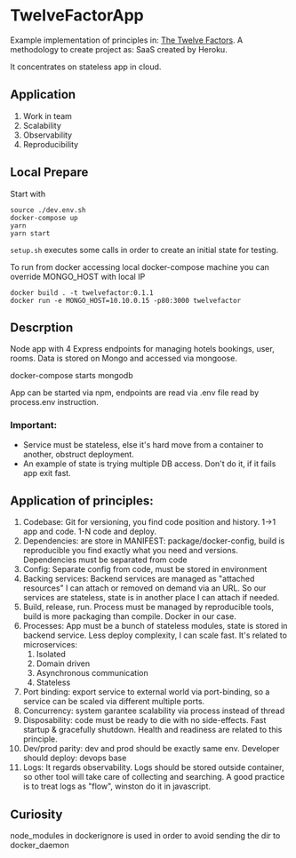 # TwelveFactorApp
Example implementation of principles in: [The Twelve Factors](https://12factor.net). A methodology to create project as: SaaS created by Heroku.

It concentrates on stateless app in cloud.

## Application
1. Work in team
2. Scalability 
3. Observability
4. Reproducibility

## Local Prepare
Start with
```
source ./dev.env.sh
docker-compose up
yarn
yarn start
```

`setup.sh` executes some calls in order to create an initial state for testing. 

To run from docker accessing local docker-compose machine you can override MONGO_HOST with local IP
```
docker build . -t twelvefactor:0.1.1
docker run -e MONGO_HOST=10.10.0.15 -p80:3000 twelvefactor
```

## Descrption

Node app with 4 Express endpoints for managing hotels bookings, user, rooms. Data is stored on Mongo and accessed via mongoose.

docker-compose starts mongodb

App can be started via npm, endpoints are read via .env file read by process.env instruction.

### Important:
* Service must be stateless, else it's hard move from a container to another, obstruct deployment. 
* An example of state is trying multiple DB access. Don't do it, if it fails app exit fast.

## Application of principles:
1. Codebase: Git for versioning, you find code position and history. 1->1 app and code. 1-N code and deploy.
2. Dependencies: are store in MANIFEST: package/docker-config, build is reproducible you find exactly what you need and versions. Dependencies must be separated from code
3. Config: Separate config from code, must be stored in environment
4. Backing services: Backend services are managed as "attached resources" I can attach or removed on demand via an URL. So our services are stateless, state is in another place I can attach if needed. 
5. Build, release, run. Process must be managed by reproducible tools, build is more packaging than compile. Docker in our case.
6. Processes: App must be a bunch of stateless modules, state is stored in backend service. Less deploy complexity, I can scale fast. It's related to microservices:
   1. Isolated
   2. Domain driven
   3. Asynchronous communication
   4. Stateless
7. Port binding: export service to external world via port-binding, so a service can be scaled via different multiple ports.
8. Concurrency: system garantee scalability via process instead of thread
9. Disposability: code must be ready to die with no side-effects. Fast startup & gracefully shutdown. Health and readiness are related to this principle.
10. Dev/prod parity: dev and prod should be exactly same env. Developer should deploy: devops base
11. Logs: It regards observability. Logs should be stored outside container, so other tool will take care of collecting and searching. A good practice is to treat logs as "flow", winston do it in javascript.


## Curiosity
node_modules in dockerignore is used in order to avoid sending the dir to docker_daemon 